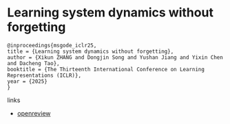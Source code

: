 # Learning system dynamics without forgetting

```
@inproceedings{msgode_iclr25,
title = {Learning system dynamics without forgetting},
author = {Xikun ZHANG and Dongjin Song and Yushan Jiang and Yixin Chen and Dacheng Tao},
booktitle = {The Thirteenth International Conference on Learning Representations (ICLR)},
year = {2025}
}
```

links
- [openreview](https://openreview.net/forum?id=rjuZyMfLSd)
